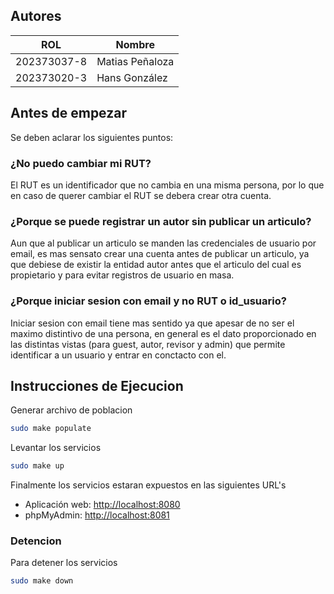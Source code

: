 ## Autores

| ROL         | Nombre          |
|-------------|-----------------|
| 202373037-8 | Matias Peñaloza |
| 202373020-3 | Hans González   |

## Antes de empezar
Se deben aclarar los siguientes puntos:

### ¿No puedo cambiar mi RUT?
El RUT es un identificador que no cambia en una misma persona, por lo que en caso de querer cambiar el RUT se debera crear otra cuenta.

### ¿Porque se puede registrar un autor sin publicar un articulo?
Aun que al publicar un articulo se manden las credenciales de usuario por email, es mas sensato crear una cuenta antes de publicar un articulo, ya que debiese de existir la entidad autor antes que el articulo del cual es propietario y para evitar registros de usuario en masa.

### ¿Porque iniciar sesion con email y no RUT o id_usuario?
Iniciar sesion con email tiene mas sentido ya que apesar de no ser el maximo distintivo de una persona, en general es el dato proporcionado en las distintas vistas (para guest, autor, revisor y admin) que permite identificar a un usuario y entrar en conctacto con el.

## Instrucciones de Ejecucion
Generar archivo de poblacion
```bash
sudo make populate
```

Levantar los servicios
```bash
sudo make up
```

Finalmente los servicios estaran expuestos en las siguientes URL's
- Aplicación web: [http://localhost:8080](http://localhost:8080)
- phpMyAdmin: [http://localhost:8081](http://localhost:8081)

### Detencion
Para detener los servicios
```bash
sudo make down
```
